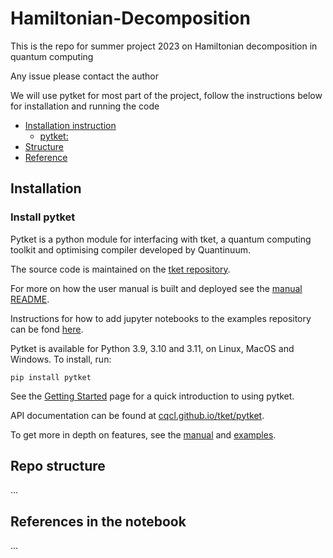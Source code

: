 # Hamiltonian-Decomposition

This is the repo for summer project 2023 on Hamiltonian decomposition in quantum computing

Any issue please contact the author

We will use pytket for most part of the project, follow the instructions below for installation and running the code

- [Installation instruction](#installation)
  - [pytket:](#install-pytket)
- [Structure](#repo-structure)
- [Reference](#references-in-the-notebook)


## Installation 

### Install pytket

Pytket is a python module for interfacing with tket, a quantum computing toolkit and optimising compiler developed by Quantinuum.

The source code is maintained on the [tket repository](https://github.com/CQCL/tket).

For more on how the user manual is built and deployed see the [manual README](https://github.com/CQCL/pytket/tree/main/manual/README.md).

Instructions for how to add jupyter notebooks to the examples repository can be fond [here](https://github.com/CQCL/pytket/tree/main/examples#notes-for-developers).

Pytket is available for Python 3.9, 3.10 and 3.11, on Linux, MacOS and Windows.
To install, run:

```shell
pip install pytket
```

See the [Getting Started](https://cqcl.github.io/tket/pytket/api/getting_started.html) page for a quick introduction to using pytket.

API documentation can be found at [cqcl.github.io/tket/pytket](https://cqcl.github.io/tket/pytket/api).

To get more in depth on features, see the [manual](https://cqcl.github.io/pytket/manual/) and [examples](https://github.com/CQCL/pytket/tree/main/examples).

## Repo structure 

...

## References in the notebook

...

